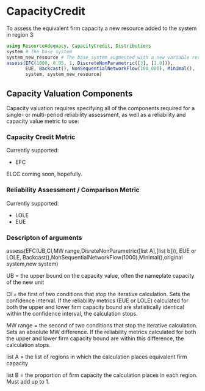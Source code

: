 # CapacityCredit

To assess the equivalent firm capacity a new resource added
to the system in region 3:

```julia
using ResourceAdequacy, CapacityCredit, Distributions
system # The base system
system_new_resource # The base system augmented with a new variable resource
assess(EFC(1000, 0.95, 1, DiscreteNonParametric([3], [1.0])),
       EUE, Backcast(), NonSequentialNetworkFlow(100_000), Minimal(),
       system, system_new_resource)
```

## Capacity Valuation Components

Capacity valuation requires specifying all of the components required for a single- or multi-period reliability assessment, as well as a reliability and capacity value metric to use:

### Capacity Credit Metric

Currently supported:
 - EFC

ELCC coming soon, hopefully.

### Reliability Assessment / Comparison Metric

Currently supported:
 - LOLE
 - EUE
 
 ### Descripton of arguments 
 
assess(EFC(UB,CI,MW range,DisreteNonParametric([list A],[list b])), EUE or LOLE, Backcast(),NonSequentialNetworkFlow(1000),Minimal(),original system,new system)

UB = the upper bound on the capacity value, often the nameplate capacity of the new unit

CI = the first of two conditions that stop the iterative calculation. Sets the confidence interval. If the reliability metrics (EUE or LOLE) calculated for both the upper and lower firm capacity bound are statistically identical within the confidence interval, the calculation stops.

MW range = the second of two conditions that stop the iterative calculation. Sets an absolute MW difference. If the reliability metrics calculated for both the upper and lower firm capacity bound are within this difference, the calculation stops.

list A = the list of regions in which the calculation places equivalent firm capacity

list B = the proportion of firm capacity the calculation places in each region. Must add up to 1.
